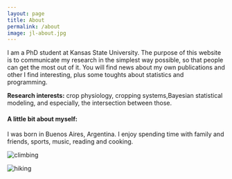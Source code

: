 ```yaml
---
layout: page
title: About
permalink: /about
image: jl-about.jpg
---
```


I am a PhD student at Kansas State University. The purpose of this website is to communicate my research in the simplest way possible, so that people can get the most out of it. 
You will find news about my own publications and other I find interesting, plus some toughts about statistics and programming.

**Research interests:** crop physiology, cropping systems,Bayesian statistical modeling, and especially, the intersection between those.

#### A little bit about myself:
I was born in Buenos Aires, Argentina.
I enjoy spending time with family and friends, sports, music, reading and cooking. 

![climbing](https://github.com/jlacasa/jlacasa.github.io/blob/gh-pages/assets/img/hobbies-2.jpg?raw=true)

![hiking](https://github.com/jlacasa/jlacasa.github.io/blob/53e258d94892d283319ac62bcfcd730d764e5a94/assets/img/hobbies-1.jpg?raw=true)

